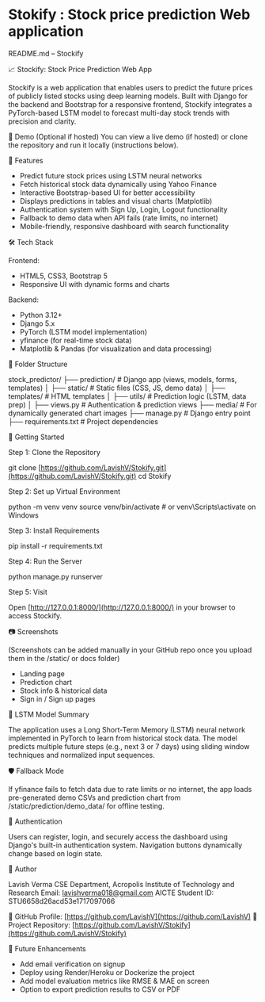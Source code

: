 # **Stokify** : Stock price prediction Web application
README.md – Stockify

📈 Stockify: Stock Price Prediction Web App

Stockify is a web application that enables users to predict the future prices of publicly listed stocks using deep learning models. Built with Django for the backend and Bootstrap for a responsive frontend, Stockify integrates a PyTorch-based LSTM model to forecast multi-day stock trends with precision and clarity.

🔗 Demo (Optional if hosted)
You can view a live demo (if hosted) or clone the repository and run it locally (instructions below).

📌 Features

* Predict future stock prices using LSTM neural networks
* Fetch historical stock data dynamically using Yahoo Finance
* Interactive Bootstrap-based UI for better accessibility
* Displays predictions in tables and visual charts (Matplotlib)
* Authentication system with Sign Up, Login, Logout functionality
* Fallback to demo data when API fails (rate limits, no internet)
* Mobile-friendly, responsive dashboard with search functionality

🛠️ Tech Stack

Frontend:

* HTML5, CSS3, Bootstrap 5
* Responsive UI with dynamic forms and charts

Backend:

* Python 3.12+
* Django 5.x
* PyTorch (LSTM model implementation)
* yfinance (for real-time stock data)
* Matplotlib & Pandas (for visualization and data processing)

📂 Folder Structure

stock\_predictor/
├── prediction/                # Django app (views, models, forms, templates)
│   ├── static/                # Static files (CSS, JS, demo data)
│   ├── templates/             # HTML templates
│   ├── utils/                 # Prediction logic (LSTM, data prep)
│   ├── views.py               # Authentication & prediction views
├── media/                     # For dynamically generated chart images
├── manage.py                  # Django entry point
├── requirements.txt           # Project dependencies

🚀 Getting Started

Step 1: Clone the Repository

git clone [https://github.com/LavishV/Stokify.git](https://github.com/LavishV/Stokify.git)
cd Stokify

Step 2: Set up Virtual Environment

python -m venv venv
source venv/bin/activate  # or venv\Scripts\activate on Windows

Step 3: Install Requirements

pip install -r requirements.txt

Step 4: Run the Server

python manage.py runserver

Step 5: Visit

Open [http://127.0.0.1:8000/](http://127.0.0.1:8000/) in your browser to access Stockify.

📷 Screenshots

(Screenshots can be added manually in your GitHub repo once you upload them in the /static/ or docs folder)

* Landing page
* Prediction chart
* Stock info & historical data
* Sign in / Sign up pages

🧠 LSTM Model Summary

The application uses a Long Short-Term Memory (LSTM) neural network implemented in PyTorch to learn from historical stock data. The model predicts multiple future steps (e.g., next 3 or 7 days) using sliding window techniques and normalized input sequences.

🛡️ Fallback Mode

If yfinance fails to fetch data due to rate limits or no internet, the app loads pre-generated demo CSVs and prediction chart from /static/prediction/demo\_data/ for offline testing.

🔐 Authentication

Users can register, login, and securely access the dashboard using Django's built-in authentication system. Navigation buttons dynamically change based on login state.

🙌 Author

Lavish Verma
CSE Department, Acropolis Institute of Technology and Research
Email: [lavishverma018@gmail.com](mailto:lavishverma018@gmail.com)
AICTE Student ID: STU6658d26acd53e1717097066

🔗 GitHub Profile: [https://github.com/LavishV](https://github.com/LavishV)
🔗 Project Repository: [https://github.com/LavishV/Stokify](https://github.com/LavishV/Stokify)

📌 Future Enhancements

* Add email verification on signup
* Deploy using Render/Heroku or Dockerize the project
* Add model evaluation metrics like RMSE & MAE on screen
* Option to export prediction results to CSV or PDF



